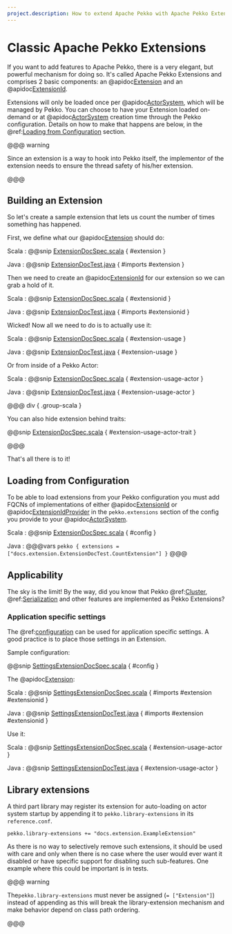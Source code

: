 ```yaml
---
project.description: How to extend Apache Pekko with Apache Pekko Extensions.
---
```

# Classic Apache Pekko Extensions

If you want to add features to Apache Pekko, there is a very elegant, but powerful mechanism for doing so.
It's called Apache Pekko Extensions and comprises 2 basic components: an @apidoc[Extension](actor.Extension) and an @apidoc[ExtensionId](actor.ExtensionId).

Extensions will only be loaded once per @apidoc[ActorSystem](actor.ActorSystem), which will be managed by Pekko.
You can choose to have your Extension loaded on-demand or at @apidoc[ActorSystem](actor.ActorSystem) creation time through the Pekko configuration.
Details on how to make that happens are below, in the @ref:[Loading from Configuration](extending-pekko.md#loading) section.

@@@ warning

Since an extension is a way to hook into Pekko itself, the implementor of the extension needs to
ensure the thread safety of his/her extension.

@@@

## Building an Extension

So let's create a sample extension that lets us count the number of times something has happened.

First, we define what our @apidoc[Extension](actor.Extension) should do:

Scala
:  @@snip [ExtensionDocSpec.scala](/docs/src/test/scala/docs/extension/ExtensionDocSpec.scala) { #extension }

Java
:  @@snip [ExtensionDocTest.java](/docs/src/test/java/jdocs/extension/ExtensionDocTest.java) { #imports #extension }

Then we need to create an @apidoc[ExtensionId](actor.ExtensionId) for our extension so we can grab a hold of it.

Scala
:  @@snip [ExtensionDocSpec.scala](/docs/src/test/scala/docs/extension/ExtensionDocSpec.scala) { #extensionid }

Java
:  @@snip [ExtensionDocTest.java](/docs/src/test/java/jdocs/extension/ExtensionDocTest.java) { #imports #extensionid }

Wicked! Now all we need to do is to actually use it:

Scala
:  @@snip [ExtensionDocSpec.scala](/docs/src/test/scala/docs/extension/ExtensionDocSpec.scala) { #extension-usage }

Java
:  @@snip [ExtensionDocTest.java](/docs/src/test/java/jdocs/extension/ExtensionDocTest.java) { #extension-usage }

Or from inside of a Pekko Actor:

Scala
:  @@snip [ExtensionDocSpec.scala](/docs/src/test/scala/docs/extension/ExtensionDocSpec.scala) { #extension-usage-actor }

Java
:  @@snip [ExtensionDocTest.java](/docs/src/test/java/jdocs/extension/ExtensionDocTest.java) { #extension-usage-actor }

@@@ div { .group-scala }

You can also hide extension behind traits:

@@snip [ExtensionDocSpec.scala](/docs/src/test/scala/docs/extension/ExtensionDocSpec.scala) { #extension-usage-actor-trait }

@@@

That's all there is to it!

<a id="loading"></a>
## Loading from Configuration

To be able to load extensions from your Pekko configuration you must add FQCNs of implementations of either @apidoc[ExtensionId](actor.ExtensionId) or @apidoc[ExtensionIdProvider](ExtensionIdProvider)
in the `pekko.extensions` section of the config you provide to your @apidoc[ActorSystem](actor.ActorSystem).

Scala
:  @@snip [ExtensionDocSpec.scala](/docs/src/test/scala/docs/extension/ExtensionDocSpec.scala) { #config }

Java
:   @@@vars
    ```
    pekko {
      extensions = ["docs.extension.ExtensionDocTest.CountExtension"]
    }
    ```
    @@@

## Applicability

The sky is the limit!
By the way, did you know that Pekko @ref:[Cluster](cluster-usage.md), @ref:[Serialization](serialization.md) and other features are implemented as Pekko Extensions?

<a id="extending-pekko-settings"></a>
### Application specific settings

The @ref:[configuration](general/configuration.md) can be used for application specific settings. A good practice is to place those settings in an Extension.

Sample configuration:

@@snip [SettingsExtensionDocSpec.scala](/docs/src/test/scala/docs/extension/SettingsExtensionDocSpec.scala) { #config }

The @apidoc[Extension](actor.Extension):

Scala
:  @@snip [SettingsExtensionDocSpec.scala](/docs/src/test/scala/docs/extension/SettingsExtensionDocSpec.scala) { #imports #extension #extensionid }

Java
:  @@snip [SettingsExtensionDocTest.java](/docs/src/test/java/jdocs/extension/SettingsExtensionDocTest.java) { #imports #extension #extensionid }

Use it:

Scala
:  @@snip [SettingsExtensionDocSpec.scala](/docs/src/test/scala/docs/extension/SettingsExtensionDocSpec.scala) { #extension-usage-actor }

Java
:  @@snip [SettingsExtensionDocTest.java](/docs/src/test/java/jdocs/extension/SettingsExtensionDocTest.java) { #extension-usage-actor }

## Library extensions

A third part library may register its extension for auto-loading on actor system startup by appending it to
`pekko.library-extensions` in its `reference.conf`.

```
pekko.library-extensions += "docs.extension.ExampleExtension"
```

As there is no way to selectively remove such extensions, it should be used with care and only when there is no case
where the user would ever want it disabled or have specific support for disabling such sub-features. One example where
this could be important is in tests.

@@@ warning

The``pekko.library-extensions`` must never be assigned (`= ["Extension"]`) instead of appending as this will break
the library-extension mechanism and make behavior depend on class path ordering.

@@@
